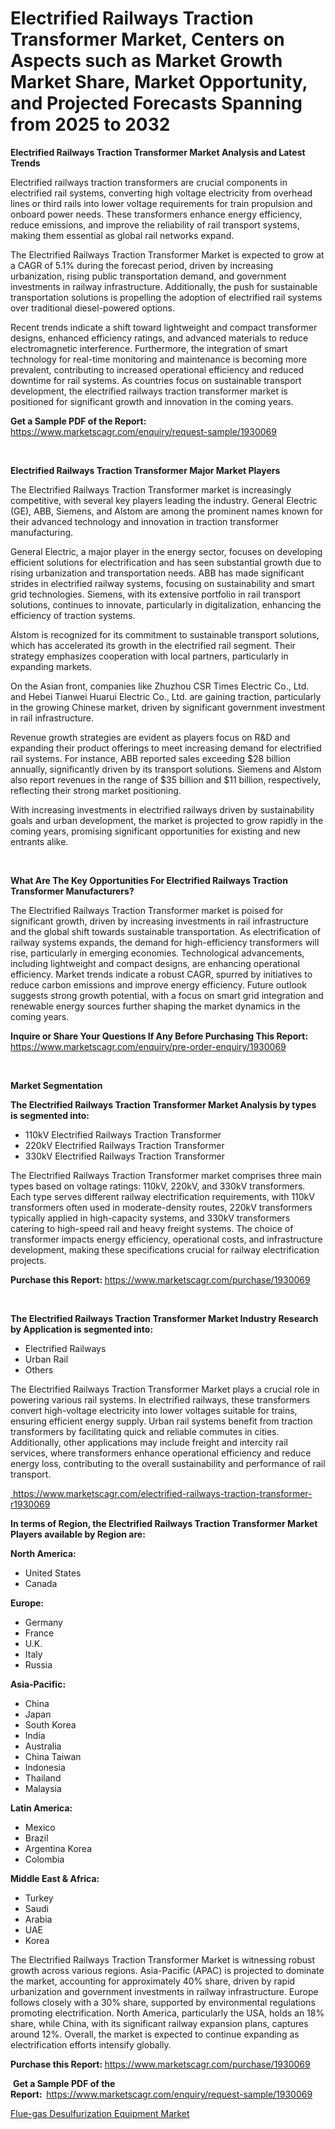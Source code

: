 <p><h1>Electrified Railways Traction Transformer Market, Centers on Aspects such as Market Growth Market Share, Market Opportunity, and Projected Forecasts Spanning from 2025 to 2032</h1></p><p><strong>Electrified Railways Traction Transformer Market Analysis and Latest Trends</strong></p>
<p><p>Electrified railways traction transformers are crucial components in electrified rail systems, converting high voltage electricity from overhead lines or third rails into lower voltage requirements for train propulsion and onboard power needs. These transformers enhance energy efficiency, reduce emissions, and improve the reliability of rail transport systems, making them essential as global rail networks expand.</p><p>The Electrified Railways Traction Transformer Market is expected to grow at a CAGR of 5.1% during the forecast period, driven by increasing urbanization, rising public transportation demand, and government investments in railway infrastructure. Additionally, the push for sustainable transportation solutions is propelling the adoption of electrified rail systems over traditional diesel-powered options. </p><p>Recent trends indicate a shift toward lightweight and compact transformer designs, enhanced efficiency ratings, and advanced materials to reduce electromagnetic interference. Furthermore, the integration of smart technology for real-time monitoring and maintenance is becoming more prevalent, contributing to increased operational efficiency and reduced downtime for rail systems. As countries focus on sustainable transport development, the electrified railways traction transformer market is positioned for significant growth and innovation in the coming years.</p></p>
<p><strong>Get a Sample PDF of the Report:&nbsp;</strong> <a href="https://www.marketscagr.com/enquiry/request-sample/1930069?utm_campaign=3510&utm_medium=2&utm_source=Github&utm_content=ia&utm_term=29032025&utm_id=electrified-railways-traction-transformer">https://www.marketscagr.com/enquiry/request-sample/1930069</a></p>
<p>&nbsp;</p>
<p><strong>Electrified Railways Traction Transformer Major Market Players</strong></p>
<p><p>The Electrified Railways Traction Transformer market is increasingly competitive, with several key players leading the industry. General Electric (GE), ABB, Siemens, and Alstom are among the prominent names known for their advanced technology and innovation in traction transformer manufacturing. </p><p>General Electric, a major player in the energy sector, focuses on developing efficient solutions for electrification and has seen substantial growth due to rising urbanization and transportation needs. ABB has made significant strides in electrified railway systems, focusing on sustainability and smart grid technologies. Siemens, with its extensive portfolio in rail transport solutions, continues to innovate, particularly in digitalization, enhancing the efficiency of traction systems.</p><p>Alstom is recognized for its commitment to sustainable transport solutions, which has accelerated its growth in the electrified rail segment. Their strategy emphasizes cooperation with local partners, particularly in expanding markets.</p><p>On the Asian front, companies like Zhuzhou CSR Times Electric Co., Ltd. and Hebei Tianwei Huarui Electric Co., Ltd. are gaining traction, particularly in the growing Chinese market, driven by significant government investment in rail infrastructure.</p><p>Revenue growth strategies are evident as players focus on R&D and expanding their product offerings to meet increasing demand for electrified rail systems. For instance, ABB reported sales exceeding $28 billion annually, significantly driven by its transport solutions. Siemens and Alstom also report revenues in the range of $35 billion and $11 billion, respectively, reflecting their strong market positioning. </p><p>With increasing investments in electrified railways driven by sustainability goals and urban development, the market is projected to grow rapidly in the coming years, promising significant opportunities for existing and new entrants alike.</p></p>
<p>&nbsp;</p>
<p><strong>What Are The Key Opportunities For Electrified Railways Traction Transformer Manufacturers?</strong></p>
<p><p>The Electrified Railways Traction Transformer market is poised for significant growth, driven by increasing investments in rail infrastructure and the global shift towards sustainable transportation. As electrification of railway systems expands, the demand for high-efficiency transformers will rise, particularly in emerging economies. Technological advancements, including lightweight and compact designs, are enhancing operational efficiency. Market trends indicate a robust CAGR, spurred by initiatives to reduce carbon emissions and improve energy efficiency. Future outlook suggests strong growth potential, with a focus on smart grid integration and renewable energy sources further shaping the market dynamics in the coming years.</p></p>
<p><strong>Inquire or Share Your Questions If Any Before Purchasing This Report:</strong> <a href="https://www.marketscagr.com/enquiry/pre-order-enquiry/1930069?utm_campaign=3510&utm_medium=2&utm_source=Github&utm_content=ia&utm_term=29032025&utm_id=electrified-railways-traction-transformer">https://www.marketscagr.com/enquiry/pre-order-enquiry/1930069</a></p>
<p>&nbsp;</p>
<p><strong>Market Segmentation</strong></p>
<p><strong>The Electrified Railways Traction Transformer Market Analysis by types is segmented into:</strong></p>
<p><ul><li>110kV Electrified Railways Traction Transformer</li><li>220kV Electrified Railways Traction Transformer</li><li>330kV Electrified Railways Traction Transformer</li></ul></p>
<p><p>The Electrified Railways Traction Transformer market comprises three main types based on voltage ratings: 110kV, 220kV, and 330kV transformers. Each type serves different railway electrification requirements, with 110kV transformers often used in moderate-density routes, 220kV transformers typically applied in high-capacity systems, and 330kV transformers catering to high-speed rail and heavy freight systems. The choice of transformer impacts energy efficiency, operational costs, and infrastructure development, making these specifications crucial for railway electrification projects.</p></p>
<p><strong>Purchase this Report:&nbsp;</strong><a href="https://www.marketscagr.com/purchase/1930069?utm_campaign=3510&utm_medium=2&utm_source=Github&utm_content=ia&utm_term=29032025&utm_id=electrified-railways-traction-transformer">https://www.marketscagr.com/purchase/1930069</a></p>
<p>&nbsp;</p>
<p><strong>The Electrified Railways Traction Transformer Market Industry Research by Application is segmented into:</strong></p>
<p><ul><li>Electrified Railways</li><li>Urban Rail</li><li>Others</li></ul></p>
<p><p>The Electrified Railways Traction Transformer Market plays a crucial role in powering various rail systems. In electrified railways, these transformers convert high-voltage electricity into lower voltages suitable for trains, ensuring efficient energy supply. Urban rail systems benefit from traction transformers by facilitating quick and reliable commutes in cities. Additionally, other applications may include freight and intercity rail services, where transformers enhance operational efficiency and reduce energy loss, contributing to the overall sustainability and performance of rail transport.</p></p>
<p><a href="https://www.marketscagr.com/electrified-railways-traction-transformer-r1930069?utm_campaign=3510&utm_medium=2&utm_source=Github&utm_content=ia&utm_term=29032025&utm_id=electrified-railways-traction-transformer">&nbsp;https://www.marketscagr.com/electrified-railways-traction-transformer-r1930069</a></p>
<p><strong>In terms of Region, the Electrified Railways Traction Transformer Market Players available by Region are:</strong></p>
<p>
    <p> <strong> North America: </strong>
        <ul>
            <li>United States</li>
            <li>Canada</li>
        </ul>
        </p> 
    <p> <strong> Europe: </strong>
        <ul>
            <li>Germany</li>
            <li>France</li>
            <li>U.K.</li>
            <li>Italy</li>
            <li>Russia</li>
        </ul>
        </p> 
    <p> <strong> Asia-Pacific: </strong>
        <ul>
            <li>China</li>
            <li>Japan</li>
            <li>South Korea</li>
            <li>India</li>
            <li>Australia</li>
            <li>China Taiwan</li>
            <li>Indonesia</li>
            <li>Thailand</li>
            <li>Malaysia</li>
        </ul>
        </p> 
    <p> <strong> Latin America: </strong>
        <ul>
            <li>Mexico</li>
            <li>Brazil</li>
            <li>Argentina Korea</li>
            <li>Colombia</li>
        </ul>
        </p> 
    <p> <strong> Middle East & Africa: </strong>
        <ul>
            <li>Turkey</li>
            <li>Saudi</li>
            <li>Arabia</li>
            <li>UAE</li>
            <li>Korea</li>
        </ul>
    </p>
    </p>
<p><p>The Electrified Railways Traction Transformer Market is witnessing robust growth across various regions. Asia-Pacific (APAC) is projected to dominate the market, accounting for approximately 40% share, driven by rapid urbanization and government investments in railway infrastructure. Europe follows closely with a 30% share, supported by environmental regulations promoting electrification. North America, particularly the USA, holds an 18% share, while China, with its significant railway expansion plans, captures around 12%. Overall, the market is expected to continue expanding as electrification efforts intensify globally.</p></p>
<p><strong>Purchase this Report: </strong><a href="https://www.marketscagr.com/purchase/1930069?utm_campaign=3510&utm_medium=2&utm_source=Github&utm_content=ia&utm_term=29032025&utm_id=electrified-railways-traction-transformer">https://www.marketscagr.com/purchase/1930069</a></p>
<p>&nbsp;<strong>Get a Sample PDF of the Report:&nbsp;&nbsp;</strong><a href="https://www.marketscagr.com/enquiry/request-sample/1930069?utm_campaign=3510&utm_medium=2&utm_source=Github&utm_content=ia&utm_term=29032025&utm_id=electrified-railways-traction-transformer">https://www.marketscagr.com/enquiry/request-sample/1930069</a></p>
<p><strong></strong></p>
<p><p><a href="https://github.com/yepezkommakp/Market-Research-Report-List-1/blob/main/flue-gas-desulfurization-equipment-market.md?utm_campaign=3510&utm_medium=2&utm_source=Github&utm_content=ia&utm_term=29032025&utm_id=electrified-railways-traction-transformer">Flue-gas Desulfurization Equipment Market</a></p></p>